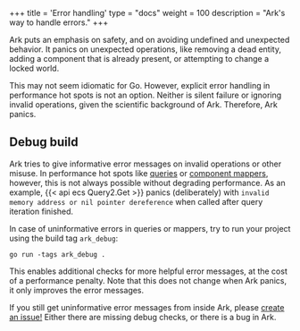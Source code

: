 +++
title = 'Error handling'
type = "docs"
weight = 100
description = "Ark's way to handle errors."
+++

Ark puts an emphasis on safety, and on avoiding undefined and unexpected behavior.
It panics on unexpected operations, like removing a dead entity,
adding a component that is already present, or attempting to change a locked world.

This may not seem idiomatic for Go.
However, explicit error handling in performance hot spots is not an option.
Neither is silent failure or ignoring invalid operations, given the scientific background of Ark.
Therefore, Ark panics.

## Debug build

Ark tries to give informative error messages on invalid operations or other misuse.
In performance hot spots like [queries](../queries) or [component mappers](../operations#component-mappers),
however, this is not always possible without degrading performance.
As an example, {{< api ecs Query2.Get >}} panics (deliberately) with `invalid memory address or nil pointer dereference`
when called after query iteration finished.

In case of uninformative errors in queries or mappers, try to run your project using the build tag `ark_debug`:

```
go run -tags ark_debug .
```

This enables additional checks for more helpful error messages, at the cost of a performance penalty.
Note that this does not change when Ark panics, it only improves the error messages.

If you still get uninformative error messages from inside Ark, please [create an issue!](https://github.com/mlange-42/ark/issues/new)
Either there are missing debug checks, or there is a bug in Ark.
